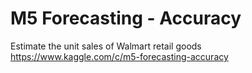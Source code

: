 # M5 Forecasting - Accuracy
Estimate the unit sales of Walmart retail goods  
https://www.kaggle.com/c/m5-forecasting-accuracy
